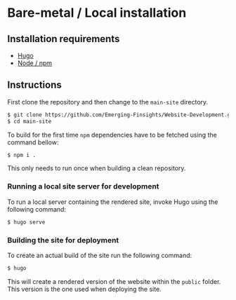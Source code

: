 # Bare-metal / Local installation

## Installation requirements
- [Hugo](https://gohugo.io/getting-started/installing/)
- [Node / npm](https://nodejs.org/en/download/)

## Instructions

First clone the repository and then change to the `main-site` directory.

```bash
$ git clone https://github.com/Emerging-Finsights/Website-Development.git
$ cd main-site  
```

To build for the first time `npm` dependencies have to be fetched using the command bellow:

```bash
$ npm i .
```

This only needs to run once when building a clean repository.


### Running a local site server for development
To run a local server containing the rendered site, invoke Hugo using the following command:

```bash
$ hugo serve
```

### Building the site for deployment
To create an actual build of the site run the following command:

```bash 
$ hugo 
```

This will create a rendered version of the website within the `public` folder. 
This version is the one used when deploying the site.
